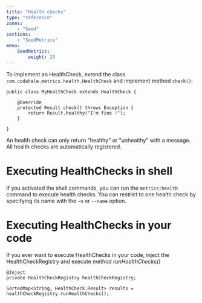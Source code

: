 ```yaml
---
title: "Health checks"
type: "reference"
zones:
    - "Seed"
sections:
    - "SeedMetrics"
menu:
    SeedMetrics:
        weight: 20
---
```


To implement an HealthCheck, extend the class `com.codahale.metrics.health.HealthCheck` and implement method `check()`:

	public class MyHealthCheck extends HealthCheck {

		@Override
		protected Result check() throws Exception {
			return Result.healthy("I'm fine !");
		}

	}

An health check can only return "healthy" or "unhealthy" with a message. All health checks are automatically registered.

# Executing HealthChecks in shell

If you activated the shell commands, you can run the `metrics:health` command to execute health checks. You can restrict
to one health check by specifying its name with the `-n` or `--name` option.

# Executing HealthChecks in your code

If you ever want to execute HealthChecks in your code, inject the HealthCheckRegistry and execute method *runHealthChecks()*

	@Inject
	private HealthCheckRegistry healthCheckRegistry;

	SortedMap<String, HealthCheck.Result> results = healthCheckRegistry.runHealthChecks();

